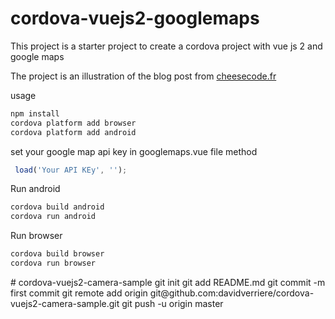 # cordova-vuejs2-googlemaps
This project is a starter project to create a cordova project with vue js 2 and google maps

The project is an illustration of the blog post from [cheesecode.fr](http://cheesecode.fr/creer-une-application-mobile-avec-vue-js-2-et-cordova/)

usage 
```bash
npm install
cordova platform add browser
cordova platform add android
```

set your google map api key in googlemaps.vue file method 
```javascript
 load('Your API KEy', '');
```

Run android
```bash
cordova build android
cordova run android
```

Run browser
```bash
cordova build browser
cordova run browser
```

#   c o r d o v a - v u e j s 2 - c a m e r a - s a m p l e  
 g i t  
 i n i t  
 g i t  
 a d d  
 R E A D M E . m d  
 g i t  
 c o m m i t  
 - m  
 f i r s t   c o m m i t  
 g i t  
 r e m o t e  
 a d d  
 o r i g i n  
 g i t @ g i t h u b . c o m : d a v i d v e r r i e r e / c o r d o v a - v u e j s 2 - c a m e r a - s a m p l e . g i t  
 g i t  
 p u s h  
 - u  
 o r i g i n  
 m a s t e r  
 